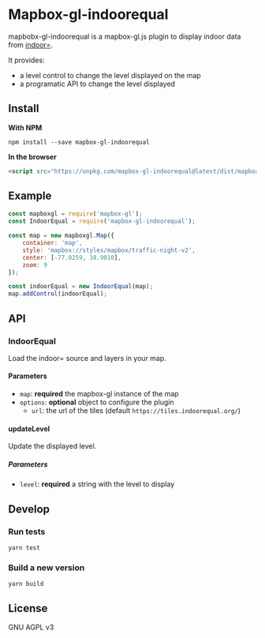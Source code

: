 # Mapbox-gl-indoorequal

mapbobx-gl-indoorequal is a mapbox-gl.js plugin to display indoor data from [indoor=][].

It provides:

- a level control to change the level displayed on the map
- a programatic API to change the level displayed

## Install

**With NPM**

    npm install --save mapbox-gl-indoorequal

**In the browser**

```html
<script src="https://unpkg.com/mapbox-gl-indoorequal@latest/dist/mapbox-gl-indoorequal.umd.min.js"></script>
```

## Example

```javascript
const mapboxgl = require('mapbox-gl');
const IndoorEqual = require('mapbox-gl-indoorequal');

const map = new mapboxgl.Map({
    container: 'map',
    style: 'mapbox://styles/mapbox/traffic-night-v2',
    center: [-77.0259, 38.9010],
    zoom: 9
});

const indoorEqual = new IndoorEqual(map);
map.addControl(indoorEqual);
```

## API

### IndoorEqual

Load the indoor= source and layers in your map.

#### Parameters

- `map`: **required** the mapbox-gl instance of the map
- `options`: **optional** object to configure the plugin
  - `url`: the url of the tiles (default `https://tiles.indoorequal.org/`)

#### updateLevel

Update the displayed level.

##### Parameters

- `level`: **required** a string with the level to display

## Develop

### Run tests

    yarn test

### Build a new version

    yarn build

## License

GNU AGPL v3

[indoor=]: https://indoorequal.org/
